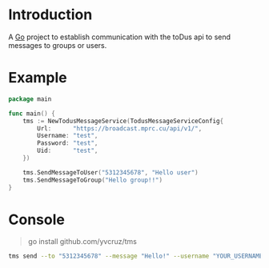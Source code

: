 # Introduction

A [Go](https://golang.org) project to establish communication with the toDus api to send messages to groups or users.

# Example

```go
package main

func main() {
	tms := NewTodusMessageService(TodusMessageServiceConfig{
		Url:      "https://broadcast.mprc.cu/api/v1/",
		Username: "test",
		Password: "test",
		Uid:      "test",
	})

	tms.SendMessageToUser("5312345678", "Hello user")
	tms.SendMessageToGroup("Hello group!!")
}
```

# Console
 > go install github.com/yvcruz/tms
 
 ```bash
 tms send --to "5312345678" --message "Hello!" --username "YOUR_USERNAME" --password "YOUR_PASSWORD"
 ```

